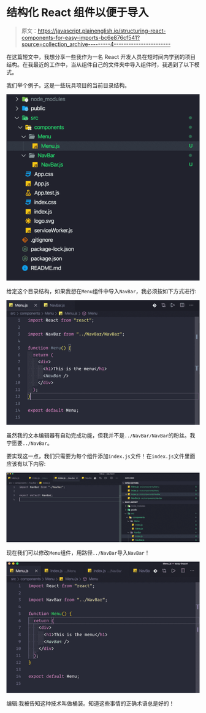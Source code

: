 # 结构化 React 组件以便于导入

> 原文：<https://javascript.plainenglish.io/structuring-react-components-for-easy-imports-bc6e876cf541?source=collection_archive---------4----------------------->

在这篇短文中，我想分享一些我作为一名 React 开发人员在短时间内学到的项目结构。在我最近的工作中，当从组件自己的文件夹中导入组件时，我遇到了以下模式。

我们举个例子。这是一些玩具项目的当前目录结构。

![](img/a328ff47e3eb5cdc26389026562aaf16.png)

给定这个目录结构，如果我想在`Menu`组件中导入`NavBar`，我必须按如下方式进行:

![](img/09d7a9682b9fe79d407e23f255197c5b.png)

虽然我的文本编辑器有自动完成功能，但我并不是`../NavBar/NavBar`的粉丝。我宁愿要`../NavBar`。

要实现这一点，我们只需要为每个组件添加`index.js`文件！在`index.js`文件里面应该有以下内容:

![](img/5ae572c2f77444b2de7c8bf0488dde7a.png)

现在我们可以修改`Menu`组件，用路径`../NavBar`导入`NavBar`！

![](img/10a434e5289d82b06a667d3fbe4e9655.png)

编辑:我被告知这种技术叫做桶装。知道这些事情的正确术语总是好的！